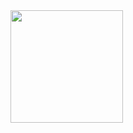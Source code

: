 
<img height="180em" src="[https://github-readme-stats-eight-theta.vercel.app/api?username=hijal&show_icons=true&theme=algolia&include_all_commits=true&count_private=true](https://www.google.com/url?sa=i&url=https%3A%2F%2Fpixabay.com%2Fimages%2Fsearch%2Funder%2520construction%2F&psig=AOvVaw3SRusTAIbEu6NkN_FF6-aZ&ust=1696282270741000&source=images&cd=vfe&opi=89978449&ved=0CBEQjRxqFwoTCKCgs4Pm1YEDFQAAAAAdAAAAABAE)https://www.google.com/url?sa=i&url=https%3A%2F%2Fpixabay.com%2Fimages%2Fsearch%2Funder%2520construction%2F&psig=AOvVaw3SRusTAIbEu6NkN_FF6-aZ&ust=1696282270741000&source=images&cd=vfe&opi=89978449&ved=0CBEQjRxqFwoTCKCgs4Pm1YEDFQAAAAAdAAAAABAE"/>

